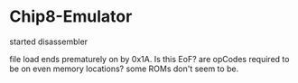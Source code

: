 # Chip8-Emulator
started disassembler

file load ends prematurely on by 0x1A.  Is this EoF?
are opCodes required to be on even memory locations?  some ROMs don't seem to be.
